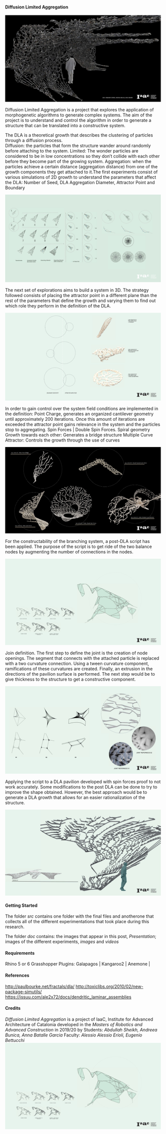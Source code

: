 #### Diffusion Limited Aggregation


![Principals](./doc/Presentation/00.jpg)


Diffusion Limited Aggregation is a project that explores the application of morphogenetic algorithms to generate complex systems. The aim of the project is to understand and control the algorithm in order to generate a structure that can be translated into a constructive system.

The DLA is a theoretical growth that describes the clustering of particles through a diffusion process.  
Diffusion: the particles that form the structure wander around randomly before attaching to the system.
Limited: The wonder particles are considered to be in low concentrations so they don’t collide with each other before they become part of the growing system.
Aggregation: when the particles achieve a certain distance (aggregation distance) from one of the growth components they get attached to it.The first experiments consist of various simulations of 2D growth to understand the parameters that affect the DLA: Number of Seed, DLA Aggregation Diameter, Attractor Point and Boundary

![Principals](./doc/Presentation/02.jpg)




The next set of explorations aims to build a system in 3D. The strategy followed consists of placing the attractor point in a different plane than the rest of the parameters that define the growth and varying them to find out which role they perform in the definition of the DLA.

![Principals](./doc/Presentation/03.jpg)




In order to gain control over the system field conditions are implemented in the definition:
Point Charge, generates an organized cantilever geometry until approximately 200 iterations. Once this amount of iterations are exceeded the attractor point gains relevance in the system and the particles stop to aggregating.
Spin Forces | Double Spin Forces. Spiral geometry
Growth towards each other: Generates a bridge structure
Multiple Curve Attractor: Controls the growth through the use of curves

![Principals](./doc/Presentation/04.jpg)




For the constructability of the branching system, a post-DLA script has been applied. The purpose of the script is to get ride of the two balance nodes by augmenting the number of connections in the nodes.

![Principals](./doc/Presentation/05.jpg)




Join definition. The first step to define the joint is the creation of node openings. The segment that connects with the attached particle is replaced with a two curvature connection. Using a tween curvature component, ramifications of these curvatures are created. Finally, an extrusion in the directions of the pavilion surface is performed. The next step would be to give thickness to the structure to get a constructive component.

![Principals](./doc/Presentation/06.jpg)




Applying the script to a DLA pavilion developed with spin forces proof to not work accurately. Some modifications to the post DLA can be done to try to improve the shape obtained. However, the best approach would be to generate a DLA growth that allows for an easier rationalization of the structure.

![Principals](./doc/Presentation/07.jpg)






#### Getting Started

The folder *src* contains one folder with the final files and anotherone that collects all of the different experimentations that took place during this research.

The folder *doc* contains: the images that appear in this post, *Presentation*; images of the different experiments, *images* and *videos*


#### Requirements

Rhino 5 or 6
Grasshopper
Plugins: Galapagos | Kangaroo2 | Anemone | 


#### References

http://paulbourke.net/fractals/dla/ 
http://toxiclibs.org/2010/02/new-package-simutils/ 
https://issuu.com/ale2x72/docs/dendritic_laminar_assemblies 


#### Credits

*Diffusion Limited Aggregation* is a project of IaaC, Institute for Advanced Architecture of Catalonia developed in the *Masters of Robotics and Advanced Construction* in 2019/20 by Students: *Abdullah Sheikh, Andreea Bunica, Anna Batalle Garcia* Faculty: *Alessio Alessio Erioli, Eugenio Bettucchi*
![Principals](./doc/Presentation/05.jpg)



